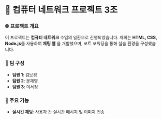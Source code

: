 # 💬 컴퓨터 네트워크 프로젝트 3조

### 🌐 프로젝트 개요
이 프로젝트는 **컴퓨터 네트워크** 수업의 일환으로 진행되었습니다. 저희는 **HTML, CSS, Node.js**를 사용하여 **채팅 웹** 을 개발했으며, 포트 포워딩을 통해 실습 환경을 구성했습니다.

### 👥 팀 구성
- **팀원 1**: 김보경
- **팀원 2**: 문채영
- **팀원 3**: 이서정

### 🚀 주요 기능
- **실시간 채팅**: 사용자 간 실시간 메시지 및 이미지 전송
